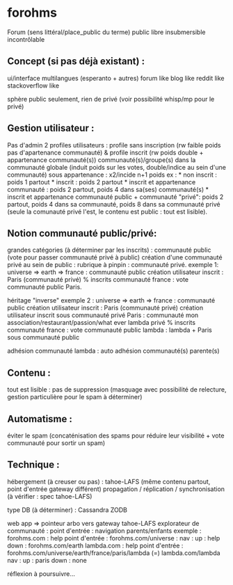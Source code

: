 # forohms
Forum (sens littéral/place_public du terme) public libre insubmersible incontrôlable

## Concept (si pas déjà existant) :
ui/interface multilangues (esperanto + autres)
forum like
blog like
reddit like
stackoverflow like

sphère public seulement, rien de privé (voir possibilité whisp/mp pour le privé)

## Gestion utilisateur :
 Pas d'admin
 2 profiles utilisateurs : profile sans inscription (rw faible poids pas d'apartenance communauté) & profile inscrit (rw poids double + appartenance communauté(s))
 communauté(s)/groupe(s) dans la communauté globale (induit poids sur les votes, double/indice au sein d'une communauté)
 sous appartenance : x2/incide n+1 poids
 ex : 
     * non inscrit : poids 1 partout
     * inscrit : poids 2 partout
     * inscrit et appartenance communauté : poids 2 partout, poids 4 dans sa(ses) communauté(s)
     * inscrit et appartenance communauté public + communauté "privé": poids 2 partout, poids 4 dans sa communauté, poids 8 dans sa communauté privé (seule la comunauté privé l'est, le contenu est public : tout est lisible).

## Notion communauté public/privé:
grandes catégories (à déterminer par les inscrits) : communauté public (vote pour passer communauté privé à public)
création d'une communauté privé au sein de public : rubrique à pinpin : communauté privé.
exemple 1:
universe => earth => france : communauté public
création utilisateur inscrit : Paris (communauté privé)
% inscrits communauté france : vote communauté public Paris.

héritage "inverse"  exemple 2 :
universe => earth => france : communauté public
création utilisateur inscrit : Paris (communauté privé)
création utilisateur inscrit sous communauté privé Paris : 
communauté mon association/restaurant/passion/what ever lambda privé
% inscrits communauté france : vote communauté public lambda : lambda + Paris sous communauté public

adhésion communauté lambda : auto adhésion communauté(s) parente(s)

## Contenu :
tout est lisible : pas de suppression (masquage avec possibilité de relecture, gestion particulière pour le spam à déterminer)

## Automatisme : 
éviter le spam (concaténisation des spams pour réduire leur visibilité + vote communauté pour sortir un spam)

## Technique :
hébergement (à creuser ou pas) :
tahoe-LAFS (même contenu partout, point d'entrée gateway différent)
propagation / réplication / synchronisation (à vérifier : spec tahoe-LAFS)

type DB (à déterminer) :
Cassandra
ZODB

web app => pointeur arbo vers gateway tahoe-LAFS
explorateur de communauté : point d'entrée : navigation parents/enfants
exemple :
forohms.com : help
point d'entrée : forohms.com/universe : 
nav :
up : help
down : forohms.com/earth
lambda.com : help
point d'entrée : forohms.com/universe/earth/france/paris/lambda (=) lambda.com/lambda
nav :
up : paris
down : none

réflexion à poursuivre...
